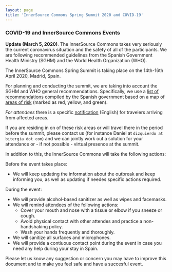 ```yaml
---
layout: page
title: 'InnerSource Commons Spring Summit 2020 and COVID-19'
---
```


### COVID-19 and InnerSource Commons Events

**Update (March 5, 2020)**. The InnerSource Commons takes very seriously the current coronavirus situation and the safety of all of the participants. We are following recommended guidelines from the Spanish Government Health Ministry (SGHM) and the World Health Organization (WHO).

The InnerSource Commons Spring Summit is taking place on the 14th-16th April 2020, Madrid, Spain.

For planning and conducting the summit, we are taking into account the SGHM and WHO general recommendations. Specifically, we use a [list of recommendations](https://www.mscbs.gob.es/profesionales/saludPublica/ccayes/alertasActual/nCov-China/documentos/Recomendaciones_regreso_area_riesgo.pdf) compiled by the Spanish government based on a map of [areas of risk](https://www.mscbs.gob.es/profesionales/saludPublica/ccayes/alertasActual/nCov-China/areas.htm) (marked as red, yellow, and green).

*For attendees* there is a specific [notification](https://www.mscbs.gob.es/profesionales/saludPublica/sanidadExterior/salud/pdf/CARTEL_INGLES_CORONAVIRUS_COVID_19_02.pdf) (English) for travelers arriving from affected areas.

If you are residing in on of these risk areas or will travel there in the period before the summit, please contact us (for instance Daniel at `dizquierdo at bitergia dot com`) and we can jointly work out a solution for your attendance or - if not possible - virtual presence at the summit.

In addition to this, the InnerSource Commons will take the following actions:

Before the event takes place:
* We will keep updating the information about the outbreak and keep informing you, as well as updating if needes specific actions required.

During the event:
* We will provide alcohol-based sanitizer as well as wipes and facemasks.
* We will remind attendees of the following actions:
  * Cover your mouth and nose with a tissue or elbow if you sneeze or cough.
  * Avoid physical contact with other attendes and practice a non-handshaking policy.
  * Wash your hands frequently and thoroughly.
* We will sanitize all surfaces and microphones.
* We will provide a contiuous contact point during the event in case you need any help during your stay in Spain.

Please let us know any suggestion or concern you may have to improve this document and to make you feel safe and have a succesful event.

